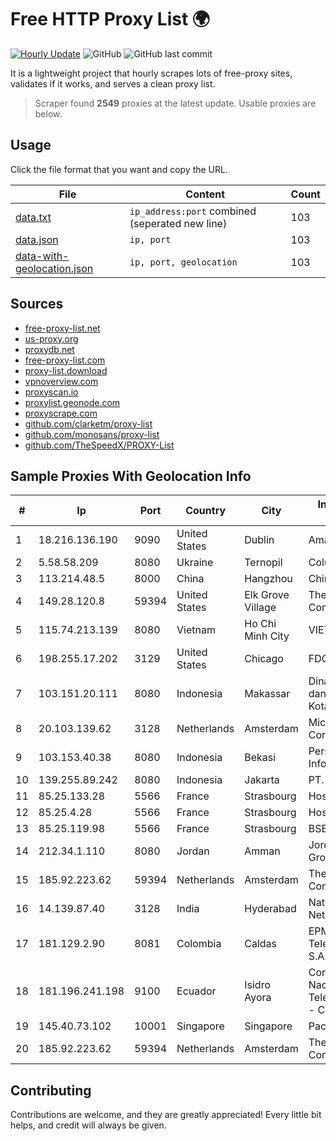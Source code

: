 
# Free HTTP Proxy List 🌍

[![Hourly Update](https://github.com/mertguvencli/http-proxy-list/actions/workflows/main.yml/badge.svg?branch=main)](https://github.com/mertguvencli/http-proxy-list/actions/workflows/main.yml)
![GitHub](https://img.shields.io/github/license/mertguvencli/http-proxy-list)
![GitHub last commit](https://img.shields.io/github/last-commit/mertguvencli/http-proxy-list)

It is a lightweight project that hourly scrapes lots of free-proxy sites, validates if it works, and serves a clean proxy list.


> Scraper found **2549** proxies at the latest update. Usable proxies are below.

## Usage

Click the file format that you want and copy the URL.


|File|Content|Count|
|----|-------|-----|
|[data.txt](https://raw.githubusercontent.com/mertguvencli/http-proxy-list/main/proxy-list/data.txt)|`ip_address:port` combined (seperated new line)|103|
|[data.json](https://raw.githubusercontent.com/mertguvencli/http-proxy-list/main/proxy-list/data.json)|`ip, port`|103|
|[data-with-geolocation.json](https://raw.githubusercontent.com/mertguvencli/http-proxy-list/main/proxy-list/data-with-geolocation.json)|`ip, port, geolocation`|103|

## Sources

* [free-proxy-list.net](https://free-proxy-list.net)
* [us-proxy.org](https://www.us-proxy.org)
* [proxydb.net](http://proxydb.net)
* [free-proxy-list.com](https://free-proxy-list.com/?page=&port=&type%5B%5D=http&type%5B%5D=https&up_time=0&search=Search)
* [proxy-list.download](https://www.proxy-list.download/HTTP)
* [vpnoverview.com](https://vpnoverview.com/privacy/anonymous-browsing/free-proxy-servers)
* [proxyscan.io](https://www.proxyscan.io)
* [proxylist.geonode.com](https://proxylist.geonode.com/api/proxy-list?limit=300&page=1&sort_by=lastChecked&sort_type=desc&protocols=http,https)
* [proxyscrape.com](https://api.proxyscrape.com/v2/?request=displayproxies&protocol=http&timeout=10000&country=all&ssl=all&anonymity=all)
* [github.com/clarketm/proxy-list](https://raw.githubusercontent.com/clarketm/proxy-list/master/proxy-list-raw.txt)
* [github.com/monosans/proxy-list](https://raw.githubusercontent.com/monosans/proxy-list/main/proxies/http.txt)
* [github.com/TheSpeedX/PROXY-List](https://raw.githubusercontent.com/TheSpeedX/PROXY-List/master/http.txt)


## Sample Proxies With Geolocation Info

|#|Ip|Port|Country|City|Internet Service Provider|
|-|--|----|-------|----|-------------------------|
|1|18.216.136.190|9090|United States|Dublin|Amazon.com, Inc.|
|2|5.58.58.209|8080|Ukraine|Ternopil|Columbus|
|3|113.214.48.5|8000|China|Hangzhou|Chinanet|
|4|149.28.120.8|59394|United States|Elk Grove Village|The Constant Company|
|5|115.74.213.139|8080|Vietnam|Ho Chi Minh City|VIETELxdsl|
|6|198.255.17.202|3129|United States|Chicago|FDCservers.net|
|7|103.151.20.111|8080|Indonesia|Makassar|Dinas Komunikasi dan Informatika Kota Makassar|
|8|20.103.139.62|3128|Netherlands|Amsterdam|Microsoft Corporation|
|9|103.153.40.38|8080|Indonesia|Bekasi|Persada Nayaka Infotama|
|10|139.255.89.242|8080|Indonesia|Jakarta|PT. LINKNET|
|11|85.25.133.28|5566|France|Strasbourg|Host Europe GmbH|
|12|85.25.4.28|5566|France|Strasbourg|Host Europe GmbH|
|13|85.25.119.98|5566|France|Strasbourg|BSB-SERVICE|
|14|212.34.1.110|8080|Jordan|Amman|Jordan Telecom Group|
|15|185.92.223.62|59394|Netherlands|Amsterdam|The Constant Company|
|16|14.139.87.40|3128|India|Hyderabad|National Knowledge Network|
|17|181.129.2.90|8081|Colombia|Caldas|EPM Telecomunicaciones S.A. E.S.P.|
|18|181.196.241.198|9100|Ecuador|Isidro Ayora|Corporacion Nacional De Telecomunicaciones - CNT EP|
|19|145.40.73.102|10001|Singapore|Singapore|Packet Host, Inc.|
|20|185.92.223.62|59394|Netherlands|Amsterdam|The Constant Company|



## Contributing

Contributions are welcome, and they are greatly appreciated! Every
little bit helps, and credit will always be given.

